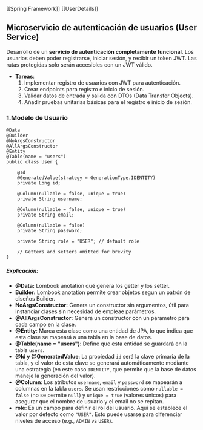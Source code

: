 [[Spring Framework]] [[UserDetails]]

## **Microservicio de autenticación de usuarios (User Service)**


Desarrollo de un **servicio de autenticación completamente funcional**. Los usuarios deben poder registrarse, iniciar sesión, y recibir un token JWT. Las rutas protegidas solo serán accesibles con un JWT válido.
- **Tareas**:
    1. Implementar registro de usuarios con JWT para autenticación.
    2. Crear endpoints para registro e inicio de sesión.
    3. Validar datos de entrada y salida con DTOs (Data Transfer Objects).
    4. Añadir pruebas unitarias básicas para el registro e inicio de sesión.
### 1.Modelo de Usuario

```
@Data
@Builder
@NoArgsConstructor
@AllArgsConstructor
@Entity
@Table(name = "users")
public class User {

    @Id
    @GeneratedValue(strategy = GenerationType.IDENTITY)
    private Long id;

    @Column(nullable = false, unique = true)
    private String username;

    @Column(nullable = false, unique = true)
    private String email;

    @Column(nullable = false)
    private String password;

    private String role = "USER"; // default role

    // Getters and setters omitted for brevity
}
```
##### Explicación:

- **@Data:** Lombook anotation qué genera los getter y los setter.
- **Builder:** Lombook anotation permite crear objetos segun un patrón de diseños Builder.
- **NoArgsConstructor:** Genera un constructor sin argumentos, útil para instanciar clases sin necesidad de empleae parámetros.
- **@AllArgsConstructor:** Genera un constructor con un parametro para cada campo en la clase.
- **@Entity**: Marca esta clase como una entidad de JPA, lo que indica que esta clase se mapeará a una tabla en la base de datos.
- **@Table(name = "users")**: Define que esta entidad se guardará en la tabla `users`.
- **@Id y @GeneratedValue**: La propiedad `id` será la clave primaria de la tabla, y el valor de esta clave se generará automáticamente mediante una estrategia (en este caso `IDENTITY`, que permite que la base de datos maneje la generación del valor).
- **@Column**: Los atributos `username`, `email` y `password` se mapearán a columnas en la tabla `users`. Se usan restricciones como `nullable = false` (no se permite `null`) y `unique = true` (valores únicos) para asegurar que el nombre de usuario y el email no se repitan.
- **role**: Es un campo para definir el rol del usuario. Aquí se establece el valor por defecto como `"USER"`. Esto puede usarse para diferenciar niveles de acceso (e.g., `ADMIN` vs `USER`).
